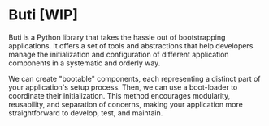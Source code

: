 Buti [WIP]
==========


Buti is a Python library that takes the hassle out of bootstrapping applications. It offers a set of tools and abstractions that help developers manage the initialization and configuration of different application components in a systematic and orderly way.

We can create "bootable" components, each representing a distinct part of your application's setup process. Then, we can
use a boot-loader to coordinate their initialization. This method encourages modularity, reusability, and separation of concerns, making your application more straightforward to develop, test, and maintain. 


